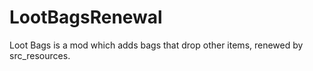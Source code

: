 # LootBagsRenewal

Loot Bags is a mod which adds bags that drop other items, renewed by src_resources.